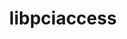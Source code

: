 ---
title: "libpciaccess"
layout: cache
categories: [package, v0.18.0]
meta: {"versions": ["0.16"], "compilers": ["gcc@=7.5.0", "gcc@=8.4.0"], "oss": ["ubuntu18.04"], "platforms": ["linux"], "targets": ["x86_64"], "stacks": ["build_systems", "data-vis-sdk", "e4s", "radiuss", "root", "tutorial"], "num_specs": 2, "num_specs_by_stack": {"radiuss": 1, "tutorial": 2, "e4s": 1, "data-vis-sdk": 1, "root": 2, "build_systems": 1}}
spec_details: [{"hash": "csp5gvqmwcmqsd4al5iafotfk5fqh3uf", "compiler": "gcc@=7.5.0", "versions": ["0.16"], "os": "ubuntu18.04", "platform": "linux", "target": "x86_64", "variants": [], "stacks": ["radiuss", "tutorial", "e4s", "data-vis-sdk", "root", "build_systems"], "size": "-", "tarball": "https://binaries.spack.io/v0.18.0/build_cache/linux-ubuntu18.04-x86_64/gcc-7.5.0/libpciaccess-0.16/linux-ubuntu18.04-x86_64-gcc-7.5.0-libpciaccess-0.16-csp5gvqmwcmqsd4al5iafotfk5fqh3uf.spack"}, {"hash": "4omfqevltgijmi5zc6slvjrpkiicxt44", "compiler": "gcc@=8.4.0", "versions": ["0.16"], "os": "ubuntu18.04", "platform": "linux", "target": "x86_64", "variants": [], "stacks": ["root", "tutorial"], "size": "-", "tarball": "https://binaries.spack.io/v0.18.0/build_cache/linux-ubuntu18.04-x86_64/gcc-8.4.0/libpciaccess-0.16/linux-ubuntu18.04-x86_64-gcc-8.4.0-libpciaccess-0.16-4omfqevltgijmi5zc6slvjrpkiicxt44.spack"}]
---